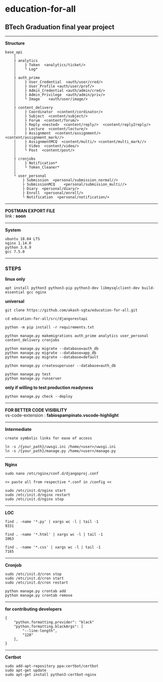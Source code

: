 # education-for-all

## BTech Graduation final year project

***

__Structure__
```
base_api
    │
    ├ analytics
    │    ├ Token  <analytics/ticket/>
    │    └ Log*
    │
    ├ auth_prime
    │    ├ User_Credential  <auth/user/cred/>
    │    ├ User_Profile <auth/user/prof/>
    │    ├ Admin_Credential <auth/admin/cred/>  
    │    ├ Admin_Privilege  <auth/admin/priv/>
    │    └ Image    <auth/user/image/>
    │
    ├ content_delivery
    │    ├ Coordinator  <content/cordinator/>
    │    ├ Subject  <content/subject/>
    │    ├ Forum  <content/forum/>
    │    ├ Reply <nested>  <content/reply/>  <content/reply2reply/>
    │    ├ Lecture  <content/lecture/>
    │    ├ Assignment  <content/assignment/> <content/assignment_mark//>
    │    ├ AssignmentMCQ  <content/multi/> <content/multi_mark//>
    │    ├ Video  <content/video/>
    │    └ Post  <content/post/>
    │
    ├ cronjobs
    │    ├ Notification*
    │    └ Token_Cleaner*
    │
    └ user_personal
        ├ Submission  <personal/submission_normal//>
        ├ SubmissionMCQ    <personal/submission_multi//>
        ├ Diary  <personal/diary/>
        ├ Enroll  <personal/enroll/>
        └ Notification  <personal/notification/>
```

***

__POSTMAN EXPORT FILE__\
link : __soon__

***

__System__
```
ubuntu 18.04 LTS
nginx 1.14.0
python 3.6.9
gcc 7.5.0
```

***

### STEPS

__linux only__
```
apt install python3 python3-pip python3-dev libmysqlclient-dev build-essential gcc nginx
```

__universal__
```
git clone https://github.com/akash-sgta/education-for-all.git

cd education-for-all/src/djangorestapi

python -m pip install -r requirements.txt

python manage.py makemigrations auth_prime analytics user_personal content_delivery cronjobs

python manage.py migrate --database=auth_db
python manage.py migrate --database=app_db
python manage.py migrate --database=default

python manage.py createsuperuser --database=auth_db

python manage.py test
python manage.py runserver
```

__only if willing to test production readyness__
```
python manage.py check --deploy
```

***
__FOR BETTER CODE VISIBILITY__\
vs-code-extension : __fabiospampinato.vscode-highlight__

***

__Intermediate__
```
create symbolic links for ease of access

ln -s /{your_path}/uwsgi.ini /home/<user>/uwsgi.ini
ln -s /{your_path}/manage.py /home/<user>/manage.py
```

***

__Nginx__
```
sudo nano /etc/nginx/conf.d/djangoproj.conf

>> paste all from respective *.conf in /config <<

sudo /etc/init.d/nginx start
sudo /etc/init.d/nginx restart
sudo /etc/init.d/nginx stop
```

***

__LOC__
```
find . -name '*.py' | xargs wc -l | tail -1
9331

find . -name '*.html' | xargs wc -l | tail -1
1063

find . -name '*.css' | xargs wc -l | tail -1
7165
```

***

__Cronjob__
```
sudo /etc/init.d/cron stop
sudo /etc/init.d/cron start
sudo /etc/init.d/cron restart

python manage.py crontab add
python manage.py crontab remove
```

***

__for contributing developers__
```
{
    "python.formatting.provider": "black"
    "python.formatting.blackArgs": [
        "--line-length",
        "128"
    ],
}
```

***

__Certbot__
```
sudo add-apt-repository ppa:certbot/certbot
sudo apt-get update
sudo apt-get install python3-certbot-nginx
```